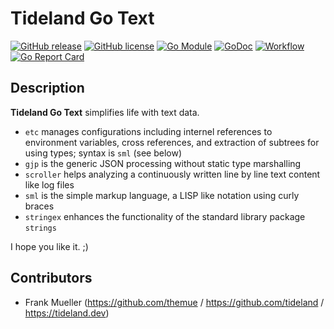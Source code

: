 # Tideland Go Text

[![GitHub release](https://img.shields.io/github/release/tideland/go-text.svg)](https://github.com/tideland/go-text)
[![GitHub license](https://img.shields.io/badge/license-New%20BSD-blue.svg)](https://raw.githubusercontent.com/tideland/go-text/master/LICENSE)
[![Go Module](https://img.shields.io/github/go-mod/go-version/tideland/go-text)](https://github.com/tideland/go-text/blob/master/go.mod)
[![GoDoc](https://godoc.org/tideland.dev/go/text?status.svg)](https://pkg.go.dev/mod/tideland.dev/go/text?tab=packages)
[![Workflow](https://img.shields.io/github/workflow/status/tideland/go-text/build)](https://github.com/tideland/go-text/actions/)
[![Go Report Card](https://goreportcard.com/badge/github.com/tideland/go-text)](https://goreportcard.com/report/tideland.dev/go/text)

## Description

**Tideland Go Text** simplifies life with text data.

* `etc` manages configurations including internel references to environment variables, cross references, and extraction of subtrees for using types; syntax is `sml` (see below)
* `gjp` is the generic JSON processing without static type marshalling
* `scroller` helps analyzing a continuously written line by line text content like log files
* `sml` is the simple markup language, a LISP like notation using curly braces
* `stringex` enhances the functionality of the standard library package `strings`

I hope you like it. ;)

## Contributors

- Frank Mueller (https://github.com/themue / https://github.com/tideland / https://tideland.dev)


